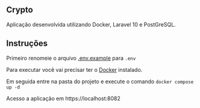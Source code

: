 ## Crypto

Aplicação desenvolvida utilizando Docker, Laravel 10 e PostGreSQL.


## Instruções

Primeiro renomeie o arquivo [.env.example](.env.example) para `.env`

Para executar você vai precisar ter o [Docker](https://www.docker.com) instalado.

Em seguida entre na pasta do projeto e execute o comando `docker compose up -d`

Acesso a aplicação em https://localhost:8082
